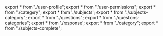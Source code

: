 export * from "./user-profile";
export * from "./user-permissions";
export * from "./category";
export * from './subjects';
export * from "./subjects-category";
export * from "./questions";
export * from "./questions-categories";
export * from './response';
export * from "./category";
export * from "./subjects-complete";
